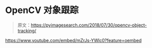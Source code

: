 # OpenCV 对象跟踪

> 原文：<https://pyimagesearch.com/2018/07/30/opencv-object-tracking/>

<https://www.youtube.com/embed/mZrJs-YWlc0?feature=oembed>